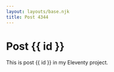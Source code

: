 ```yaml
---
layout: layouts/base.njk
title: Post 4344
---
```


# Post {{ id }}

This is post {{ id }} in my Eleventy project.
